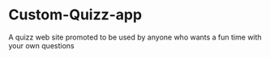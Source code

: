 # Custom-Quizz-app
A quizz web site promoted to be used by anyone who wants a fun time with your own questions
